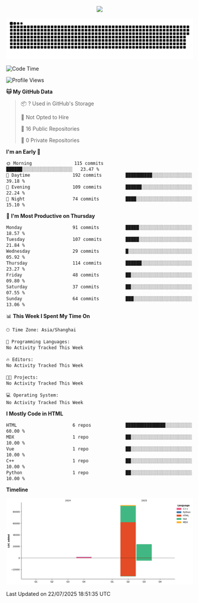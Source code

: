 <div id="header" align="center">
  <img src="https://media.giphy.com/media/du3J3cXyzhj75IOgvA/giphy.gif" width="120"/>
</div>



![](https://raw.githubusercontent.com/iocion/iocion/refs/heads/output/github-contribution-grid-snake.svg)


<!--START_SECTION:waka-->
![Code Time](http://img.shields.io/badge/Code%20Time-6%20hrs%2045%20mins-blue)

![Profile Views](http://img.shields.io/badge/Profile%20Views-0-blue)

**🐱 My GitHub Data** 

> 📦 ? Used in GitHub's Storage 
 > 
> 🚫 Not Opted to Hire
 > 
> 📜 16 Public Repositories 
 > 
> 🔑 0 Private Repositories 
 > 
**I'm an Early 🐤** 

```text
🌞 Morning                115 commits         ██████░░░░░░░░░░░░░░░░░░░   23.47 % 
🌆 Daytime                192 commits         ██████████░░░░░░░░░░░░░░░   39.18 % 
🌃 Evening                109 commits         ██████░░░░░░░░░░░░░░░░░░░   22.24 % 
🌙 Night                  74 commits          ████░░░░░░░░░░░░░░░░░░░░░   15.10 % 
```
📅 **I'm Most Productive on Thursday** 

```text
Monday                   91 commits          █████░░░░░░░░░░░░░░░░░░░░   18.57 % 
Tuesday                  107 commits         █████░░░░░░░░░░░░░░░░░░░░   21.84 % 
Wednesday                29 commits          █░░░░░░░░░░░░░░░░░░░░░░░░   05.92 % 
Thursday                 114 commits         ██████░░░░░░░░░░░░░░░░░░░   23.27 % 
Friday                   48 commits          ██░░░░░░░░░░░░░░░░░░░░░░░   09.80 % 
Saturday                 37 commits          ██░░░░░░░░░░░░░░░░░░░░░░░   07.55 % 
Sunday                   64 commits          ███░░░░░░░░░░░░░░░░░░░░░░   13.06 % 
```


📊 **This Week I Spent My Time On** 

```text
🕑︎ Time Zone: Asia/Shanghai

💬 Programming Languages: 
No Activity Tracked This Week

🔥 Editors: 
No Activity Tracked This Week

🐱‍💻 Projects: 
No Activity Tracked This Week

💻 Operating System: 
No Activity Tracked This Week
```

**I Mostly Code in HTML** 

```text
HTML                     6 repos             ███████████████░░░░░░░░░░   60.00 % 
MDX                      1 repo              ██░░░░░░░░░░░░░░░░░░░░░░░   10.00 % 
Vue                      1 repo              ██░░░░░░░░░░░░░░░░░░░░░░░   10.00 % 
C++                      1 repo              ██░░░░░░░░░░░░░░░░░░░░░░░   10.00 % 
Python                   1 repo              ██░░░░░░░░░░░░░░░░░░░░░░░   10.00 % 
```



**Timeline**

![Lines of Code chart](https://raw.githubusercontent.com/iocion/iocion/main/assets/bar_graph.png)


 Last Updated on 22/07/2025 18:51:35 UTC
<!--END_SECTION:waka-->
